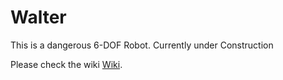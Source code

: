 # Walter

This is a dangerous 6-DOF Robot. Currently under Construction

Please check the wiki [Wiki](https://github.com/jochenalt/Walter/wiki).

